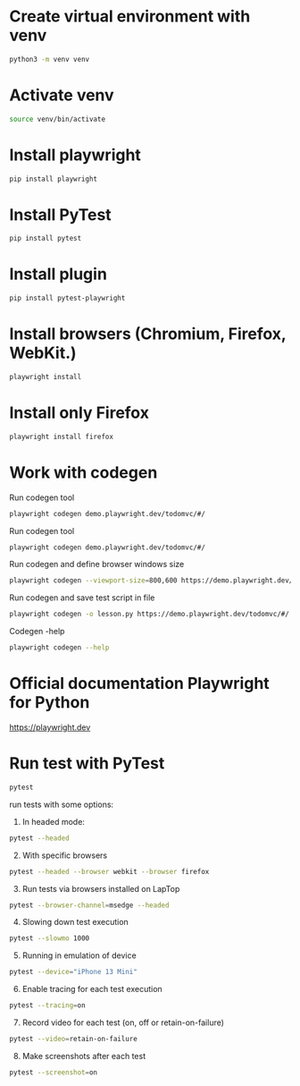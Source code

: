 # Create virtual environment with venv
```bash
python3 -m venv venv
```

# Activate venv
```bash
source venv/bin/activate
```

# Install playwright
```bash
pip install playwright
```

# Install PyTest
```bash
pip install pytest
```

# Install plugin
```bash
pip install pytest-playwright
```

# Install browsers (Chromium, Firefox, WebKit.)
```bash
playwright install
```

# Install only Firefox
```bash
playwright install firefox
```

# Work with codegen

Run codegen tool
```bash
playwright codegen demo.playwright.dev/todomvc/#/
```

 Run codegen tool
```bash
playwright codegen demo.playwright.dev/todomvc/#/
```

 Run codegen and define browser windows size
```bash
playwright codegen --viewport-size=800,600 https://demo.playwright.dev/todomvc/#/
```

 Run codegen and save test script in file
```bash
playwright codegen -o lesson.py https://demo.playwright.dev/todomvc/#/
```

Codegen -help
```bash
playwright codegen --help
```




# Official documentation Playwright for Python
https://playwright.dev


# Run test with PyTest
```bash
pytest
```

run tests with some options:
1. In headed mode:
```bash
pytest --headed
```
2. With specific browsers
```bash
pytest --headed --browser webkit --browser firefox
```

3. Run tests via browsers installed on LapTop
```bash
pytest --browser-channel=msedge --headed
```

4. Slowing down test execution
```bash
pytest --slowmo 1000
```
5. Running in emulation of device
```bash
pytest --device="iPhone 13 Mini"
```
6. Enable tracing for each test execution
```bash
pytest --tracing=on
```

7. Record video for each test (on, off or retain-on-failure)
```bash
pytest --video=retain-on-failure
```

8. Make screenshots after each test
```bash
pytest --screenshot=on
```